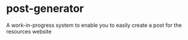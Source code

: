 # post-generator
A work-in-progress system to enable you to easily create a post for the resources website
